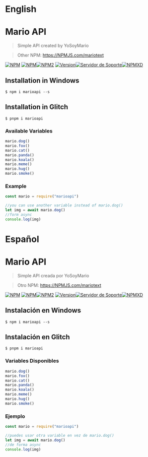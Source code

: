 # English

# Mario API

> Simple API created by YoSoyMario

> Other NPM: https://NPMJS.com/mariotext

[![NPM](https://camo.githubusercontent.com/fd5718136c433ef04e3b2e9f7a66ae27dc023191/68747470733a2f2f666f7274686562616467652e636f6d2f696d616765732f6261646765732f6d6164652d776974682d6a6176617363726970742e737667)](https://NPMJS.com/marioapi)
[![NPM](https://nodei.co/npm/marioapi.png)](https://NPMJS.com/marioapi)[![NPM2](https://img.shields.io/npm/dt/marioapi?logo=NPM)](https://NPMJS.com/marioapi)
[![Version](https://img.shields.io/npm/v/marioapi?logo=NPM)](https://NPMJS.com/marioapi)[![Servidor de Soporte](https://DiscordApp.com/api/guilds/615179530247733268/widget.png)](https://Discord.GG/yEe8PpZ)[![NPMXD](https://img.shields.io/npm/l/marioapi)](https://NPMJS.com/marioapi)

## Installation in Windows

```
$ npm i marioapi --s
```

## Installation in Glitch

```
$ pnpm i marioapi
```

### Available Variables
```js
mario.dog()
mario.fox()
mario.cat()
mario.panda()
mario.koala()
mario.meme()
mario.hug()
mario.smoke()
```

### Example
```js
const mario = require("marioapi")

//you can use another variable instead of mario.dog()
let img = await mario.dog()
//form async
console.log(img)
```

# Español

# Mario API

> Simple API creada por YoSoyMario

> Otro NPM: https://NPMJS.com/mariotext

[![NPM](https://camo.githubusercontent.com/fd5718136c433ef04e3b2e9f7a66ae27dc023191/68747470733a2f2f666f7274686562616467652e636f6d2f696d616765732f6261646765732f6d6164652d776974682d6a6176617363726970742e737667)](https://NPMJS.com/marioapi)
[![NPM](https://nodei.co/npm/marioapi.png)](https://NPMJS.com/marioapi)[![NPM2](https://img.shields.io/npm/dt/marioapi?logo=NPM)](https://NPMJS.com/marioapi)
[![Version](https://img.shields.io/npm/v/marioapi?logo=NPM)](https://NPMJS.com/marioapi)[![Servidor de Soporte](https://DiscordApp.com/api/guilds/615179530247733268/widget.png)](https://Discord.GG/yEe8PpZ)[![NPMXD](https://img.shields.io/npm/l/marioapi)](https://NPMJS.com/marioapi)

## Instalación en Windows

```
$ npm i marioapi --s
```

## Instalación en Glitch

```
$ pnpm i marioapi
```

### Variables Disponibles
```js
mario.dog()
mario.fox()
mario.cat()
mario.panda()
mario.koala()
mario.meme()
mario.hug()
mario.smoke()
```

### Ejemplo
```js
const mario = require("marioapi")

//puedes usar otra variable en vez de mario.dog()
let img = await mario.dog()
//de forma async
console.log(img)
```
